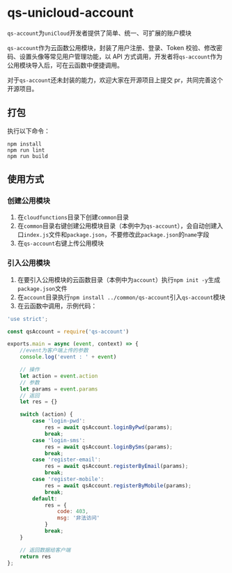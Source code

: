 # qs-unicloud-account

`qs-account`为`uniCloud`开发者提供了简单、统一、可扩展的账户模块

`qs-account`作为云函数公用模块，封装了用户注册、登录、Token 校验、修改密码、设置头像等常见用户管理功能，以 API 方式调用，开发者将`qs-account`作为公用模块导入后，可在云函数中便捷调用。

对于`qs-account`还未封装的能力，欢迎大家在开源项目上提交 pr，共同完善这个开源项目。

## 打包

执行以下命令：

```npm
npm install
npm run lint
npm run build
```

## 使用方式

### 创建公用模块
1. 在`cloudfunctions`目录下创建`common`目录
2. 在`common`目录右键创建公用模块目录（本例中为`qs-account`），会自动创建入口`index.js`文件和`package.json`，不要修改此`package.json`的`name`字段
3. 在`qs-account`右键上传公用模块

### 引入公用模块
1. 在要引入公用模块的云函数目录（本例中为`account`）执行`npm init -y`生成`package.json`文件
2. 在`account`目录执行`npm install ../common/qs-account`引入`qs-account`模块
3. 在云函数中调用，示例代码：

```js
'use strict';

const qsAccount = require('qs-account')

exports.main = async (event, context) => {
	//event为客户端上传的参数
	console.log('event : ' + event)

	// 操作
	let action = event.action
	// 参数
	let params = event.params
	// 返回
	let res = {}

	switch (action) {
		case 'login-pwd':
			res = await qsAccount.loginByPwd(params);
			break;
		case 'login-sms':
			res = await qsAccount.loginBySms(params);
			break;
		case 'register-email':
			res = await qsAccount.registerByEmail(params);
			break;
		case 'register-mobile':
			res = await qsAccount.registerByMobile(params);
			break;
		default:
			res = {
				code: 403,
				msg: '非法访问'
			}
			break;
	}

	// 返回数据给客户端
	return res
};

```


